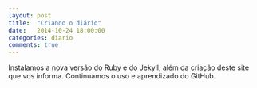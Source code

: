 ```yaml
---
layout: post
title:  "Criando o diário"
date:   2014-10-24 18:00:00
categories: diario
comments: true
---
```

Instalamos a nova versão do Ruby e do Jekyll, além da criação deste site que vos informa. Continuamos o uso e aprendizado do GitHub.
